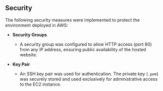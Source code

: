 ## Security

The following security measures were implemented to protect the environment deployed in AWS:

- **Security Groups**

  - A security group was configured to allow HTTP access (port 80) from any IP address, ensuring public availability of the hosted website.

- **Key Pair**
  - An SSH key pair was used for authentication. The private key (`.pem`) was securely stored and used exclusively for administrative access to the EC2 instance.
